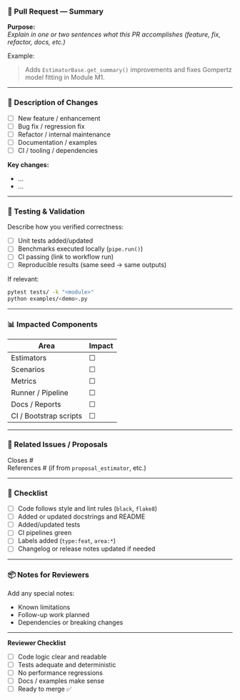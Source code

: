 ### 🚀 Pull Request — Summary

**Purpose:**  
_Explain in one or two sentences what this PR accomplishes (feature, fix, refactor, docs, etc.)_

Example:  
> Adds `EstimatorBase.get_summary()` improvements and fixes Gompertz model fitting in Module M1.

---

### 📄 Description of Changes
- [ ] New feature / enhancement
- [ ] Bug fix / regression fix
- [ ] Refactor / internal maintenance
- [ ] Documentation / examples
- [ ] CI / tooling / dependencies

**Key changes:**
- …
- …

---

### 🔬 Testing & Validation
Describe how you verified correctness:

- [ ] Unit tests added/updated  
- [ ] Benchmarks executed locally (`pipe.run()`)  
- [ ] CI passing (link to workflow run)  
- [ ] Reproducible results (same seed → same outputs)

If relevant:
```bash
pytest tests/ -k "<module>"
python examples/<demo>.py
```

---

### 📊 Impacted Components
| Area | Impact |
|------|--------|
| Estimators | ☐ |
| Scenarios | ☐ |
| Metrics | ☐ |
| Runner / Pipeline | ☐ |
| Docs / Reports | ☐ |
| CI / Bootstrap scripts | ☐ |

---

### 🧠 Related Issues / Proposals
Closes #<issue-number>  
References #<proposal-number> (if from `proposal_estimator`, etc.)

---

### 🧾 Checklist
- [ ] Code follows style and lint rules (`black`, `flake8`)
- [ ] Added or updated docstrings and README
- [ ] Added/updated tests
- [ ] CI pipelines green
- [ ] Labels added (`type:feat`, `area:*`)
- [ ] Changelog or release notes updated if needed

---

### 📦 Notes for Reviewers
Add any special notes:
- Known limitations
- Follow-up work planned
- Dependencies or breaking changes

---

**Reviewer Checklist**
- [ ] Code logic clear and readable
- [ ] Tests adequate and deterministic
- [ ] No performance regressions
- [ ] Docs / examples make sense
- [ ] Ready to merge ✅
